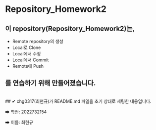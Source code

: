 # Repository_Homework2

## 이 repository(Repository_Homework2)는,

* Remote repository의 생성
* Local로 Clone
* Local에서 수정
* Local에서 Commit
* Remote에 Push

## 를 연습하기 위해 만들어졌습니다.
<br>
## ✔ chg0317(최현규)가 README.md 파일을 초기 상태로 세팅한 내용입니다. <br>

➡ 학번: 2022732154

➡ 이름: 최현규